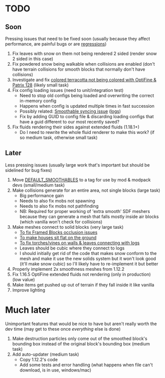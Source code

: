 # TODO
## Soon
Pressing issues that need to be fixed soon (usually because they affect performance, are painful bugs or are [regressions](https://en.wikipedia.org/wiki/Software_regression))
1. Fix leaves with snow on them not being rendered 2 sided (render snow 2 sided in this case)
1. Fix powdered snow being walkable when collisions are enabled (don't have terrain collisions for smooth blocks that normally don't have collisions)
1. Investigate and fix [colored terracotta not being colored with OptiFine & Patrix 128](https://discord.com/channels/493715188843937793/520716613574590494/962760253378822276) (likely small task)
1. Fix config loading issues (need to unit/integration test)
   - Need to stop old configs being loaded and overwriting the correct in-memory config
   - Happens when config is updated multiple times in fast succession
   - Possibly related: [Smoothable syncing issue](https://discord.com/channels/493715188843937793/520716613574590494/957546807104253953) ([logs](https://discord.com/channels/493715188843937793/520716613574590494/958303722868441129))
   - Fix by adding GUID to config file & discarding loading configs that have a guid different to our most recently saved?
1. Fix fluids rendering their sides against extended fluids (1.18.1+)
   - Do I need to rewrite the whole fluid renderer to make this work? (if so medium task, otherwise small task)

## Later
Less pressing issues (usually large work that's important but should be sidelined for bug fixes)
1. Move [DEFAULT_SMOOTHABLES](https://github.com/Cadiboo/NoCubes/blob/55b624f27fec70986d02cf5c34377f9ea98ca20c/src/main/java/io/github/cadiboo/nocubes/config/NoCubesConfig.java#L476) to a tag for use by mod & modpack devs (small/medium task)
1. Make collisions generate for an entire area, not single blocks (large task)
   - Big performance gain
   - Needs to also fix mobs not spawning
   - Needs to also fix mobs not pathfinding
   - NB: Required for proper working of 'extra smooth' SDF meshers because they can generate a mesh that falls mostly inside air blocks (which vanilla won't check for collisions)
1. Make meshes connect to solid blocks (very large task)
   - [To fix Framed Blocks occlusion issues](https://discord.com/channels/313125603924639766/540691915373412393/972656116829925416)
   - [To make houses sit flat on the ground](https://discord.com/channels/493715188843937793/493715189338734595/959669519725494323)
   - [To fix torches/vines on walls & leaves connecting with logs](https://discord.com/channels/493715188843937793/493715189338734595/955388320723120178)
   - Leaves should be cubic where they connect to logs
   - I should initially get rid of the code that makes snow conform to the mesh and make it use the new solids system but it won't look good (it'll make snow cubic) so I'll likely have to re-implement it but better
1. Properly implement 2x smoothness meshes from 1.12.2
1. Fix 1.16.5 OptiFine extended fluids not rendering (only in production) (low value)
1. Make items get pushed up out of terrain if they fall inside it like vanilla
1. Improve lighting

# Much later
Unimportant features that would be nice to have but aren't really worth the dev time (may get to these once *everything* else is done)
1. Make destruction particles only come out of the smoothed block's bounding box instead of the original block's bounding box (medium task)
1. Add auto-updater (medium task)
   - Copy 1.12.2's code
   - Add some tests and error handling (what happens when file can't download, is in use, windows/mac)
